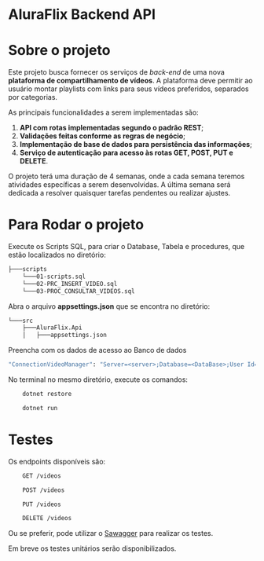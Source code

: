 # AluraFlix Backend API

# Sobre o projeto

Este projeto busca fornecer os serviços de *back-end* de uma nova **plataforma de compartilhamento de vídeos**. A plataforma deve permitir ao usuário montar playlists com links para seus vídeos preferidos, separados por categorias.

As principais funcionalidades a serem implementadas são:

1. **API com rotas implementadas segundo o padrão REST**;
2. **Validações feitas conforme as regras de negócio**;
3. **Implementação de base de dados para persistência das informações**;
4. **Serviço de autenticação para acesso às rotas GET, POST, PUT e DELETE**.

O projeto terá uma duração de 4 semanas, onde a cada semana teremos atividades específicas a serem desenvolvidas. A última semana será dedicada a resolver quaisquer tarefas pendentes ou realizar ajustes.

# Para Rodar o projeto

Execute os Scripts SQL, para criar o Database, Tabela e procedures, que estão localizados no diretório:

```bash
├───scripts
    └───01-scripts.sql
    └───02-PRC_INSERT_VIDEO.sql
    └───03-PROC_CONSULTAR_VIDEOS.sql

```

Abra o arquivo **appsettings.json** que se encontra no diretório:

```bash
└───src
    ├───AluraFlix.Api
    │   ├───appsettings.json
```

Preencha com os dados de acesso ao Banco de dados

```bash
"ConnectionVideoManager": "Server=<server>;Database=<DataBase>;User Id=<User>;Password=<Password>;"
```

No terminal no mesmo diretório, execute os comandos:

```bash
    dotnet restore
```

```bash
    dotnet run
```

# Testes

Os endpoints disponíveis são:

```bash
    GET /videos
```

```bash
    POST /videos
```

```bash
    PUT /videos
```

```bash
    DELETE /videos
```

Ou se preferir, pode utilizar o [Sawagger](https://localhost:5001/swagger/index.html) para realizar os testes.

Em breve os testes unitários serão disponibilizados.

<br/>
